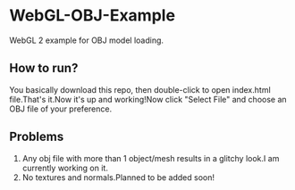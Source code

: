 # WebGL-OBJ-Example
WebGL 2 example for OBJ model loading.

## How to run?
You basically download this repo, then double-click to open index.html file.That's it.Now it's up and working!Now click "Select File" and choose an OBJ file of your preference.

## Problems
1. Any obj file with more than 1 object/mesh results in a glitchy look.I am currently working on it.
2. No textures and normals.Planned to be added soon!
